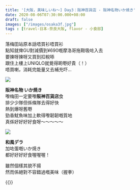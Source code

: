 ```yaml
---
title: '[大阪，美味しいね～] Day3：阪神百貨店 - 阪神名物いか焼き'
date: 2020-08-06T07:30:00.000+08:00
draft: false
images: ["/images/osaka3f.jpg"]
tags : [travel-日本-奈良大阪, flavor - 小食部]
---
```


落梅田站原本話唔買衫唔買衫  
點知就俾GU對減價到¥690嘅摩洛哥拖鞋吸咗入去  
要揀呀揀呀又買到扣稅㖭  
跟住上樓上UNIQLO就覺得啲嘢好貴（！）  
唔買喇，消耗完能量又去補充吓...  

![](/images/osaka3f.jpg)

**阪神名物 いか焼き**  
嚟梅田一定要嚟**阪神百貨店**食  
排少少隊但係條隊去得好快  
熱到爆呀舊嘢  
勁香魷魚味加上軟得嚟韌韌嘅質地  
真係好好好好食呀～～～～～ 

![](/images/osaka3f1.jpg)

**和風デラ**  
加咗蛋嘅いか焼き  
都好好好好食喔喔喔！  
  
  

雖然個樣其貌不揚  
然而係絕對不容錯過嘅美味（握拳）  
  
{{<osaka>}}
